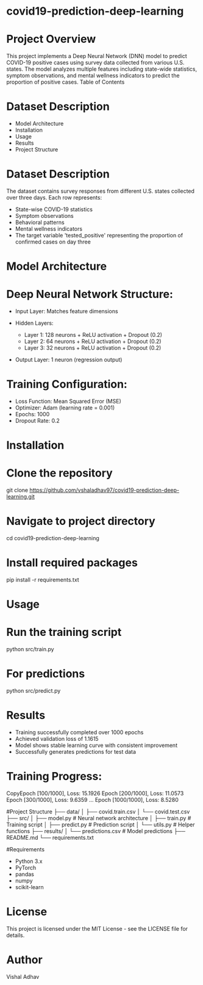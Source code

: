 # covid19-prediction-deep-learning
# Project Overview
This project implements a Deep Neural Network (DNN) model to predict COVID-19 positive cases using survey data collected from various U.S. states. The model analyzes multiple features including state-wide statistics, symptom observations, and mental wellness indicators to predict the proportion of positive cases.
Table of Contents

# Dataset Description
- Model Architecture
- Installation
- Usage
- Results
- Project Structure

# Dataset Description
The dataset contains survey responses from different U.S. states collected over three days. Each row represents:

- State-wise COVID-19 statistics
- Symptom observations
- Behavioral patterns
- Mental wellness indicators
- The target variable 'tested_positive' representing the proportion of confirmed cases on day three

# Model Architecture
# Deep Neural Network Structure:

- Input Layer: Matches feature dimensions
- Hidden Layers:

	- Layer 1: 128 neurons + ReLU activation + Dropout (0.2)
	- Layer 2: 64 neurons + ReLU activation + Dropout (0.2)
	- Layer 3: 32 neurons + ReLU activation + Dropout (0.2)


- Output Layer: 1 neuron (regression output)

# Training Configuration:

- Loss Function: Mean Squared Error (MSE)
- Optimizer: Adam (learning rate = 0.001)
- Epochs: 1000
- Dropout Rate: 0.2

# Installation
# Clone the repository
git clone https://github.com/vshaladhav97/covid19-prediction-deep-learning.git

# Navigate to project directory
cd covid19-prediction-deep-learning

# Install required packages
pip install -r requirements.txt

# Usage
# Run the training script
python src/train.py

# For predictions
python src/predict.py

# Results

- Training successfully completed over 1000 epochs
- Achieved validation loss of 1.1615
- Model shows stable learning curve with consistent improvement
- Successfully generates predictions for test data

# Training Progress:
CopyEpoch [100/1000], Loss: 15.1926
Epoch [200/1000], Loss: 11.0573
Epoch [300/1000], Loss: 9.6359
...
Epoch [1000/1000], Loss: 8.5280

#Project Structure
├── data/
│   ├── covid.train.csv
│   └── covid.test.csv
├── src/
│   ├── model.py          # Neural network architecture
│   ├── train.py          # Training script
│   ├── predict.py        # Prediction script
│   └── utils.py          # Helper functions
├── results/
│   └── predictions.csv   # Model predictions
├── README.md
└── requirements.txt

#Requirements
- Python 3.x
- PyTorch
- pandas
- numpy
- scikit-learn

# License
This project is licensed under the MIT License - see the LICENSE file for details.

# Author
Vishal Adhav
